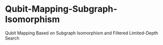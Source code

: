 # Qubit-Mapping-Subgraph-Isomorphism
Qubit Mapping Based on Subgraph Isomorphism and Filtered Limited-Depth Search
